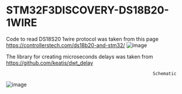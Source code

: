 # STM32F3DISCOVERY-DS18B20-1WIRE
Code to read DS18S20 1wire protocol was taken from this page 
https://controllerstech.com/ds18b20-and-stm32/
![image](https://user-images.githubusercontent.com/36985894/168295969-9fc0bf3c-2fe6-4f29-bac7-8c5638ebdf31.png)

The library for creating microseconds delays was taken from 
https://github.com/keatis/dwt_delay



                                                            Schematic 
                                                            
![image](https://user-images.githubusercontent.com/36985894/168469478-35a9b113-b7ca-49d9-9a40-c1330e606c5a.png)
